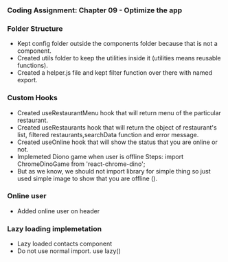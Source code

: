 ### Coding Assignment: Chapter 09 - Optimize the app
### Folder Structure
- Kept config folder outside the components folder because that is not a component.
- Created utils folder to keep the utilities inside it (utilities means reusable functions).
- Created a helper.js file and kept filter function over there with named export.
### Custom Hooks
- Created useRestaurantMenu hook that will return menu of the particular restaurant.
- Created useRestaurants hook that will return the object of restaurant's list, filtered restaurants,searchData function and error message.
- Created useOnline hook that will show the status that you are online or not.
- Implemeted Diono game when user is offline
    Steps:
        import ChromeDinoGame from 'react-chrome-dino';
        <ChromeDinoGame />
- But as we know, we should not import library for simple thing so just used simple image to show that you are offline (<NetworkError />).
### Online user 
- Added online user on header
### Lazy loading implemetation
- Lazy loaded contacts component
- Do not use normal import. use lazy()




